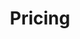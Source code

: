 ---
title: Pricing
layout: pricing
draft: false
plans:
- title: GoChat20
  subtitle: Try first
  price: 20
  type: 20 credits
  features:
    - All features
    - +5 extra credits
  button:
    label: Get started for free
    link: "/contact"

- title: GoChat100
  subtitle: Give it more try
  price: 100
  type: 100 credits
  recommended: true
  features:
    - All features
    - +50 extra credits
  button:
    label: Get started
    link: "/contact"

- title: GoChat250
  subtitle: Loving it
  price: 250
  type: 250 credits
  features:
    - All features
    - +250 extra credits
  button:
    label: Get started
    link: "/contact"

call_to_action:
  title: Need more discount?
  content: Contact us and we can set it up for you.
  image: '/images/cta.svg'
  button:
    enable: true
    label: "Contact Us"
    link: "/contact"
    
---